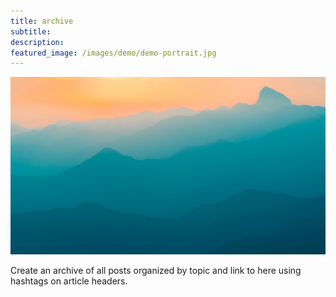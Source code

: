 ```yaml
---
title: archive
subtitle: 
description: 
featured_image: /images/demo/demo-portrait.jpg
---
```


![](/images/demo/demo-landscape.jpg)

Create an archive of all posts organized by topic and link to here using hashtags on article headers.



